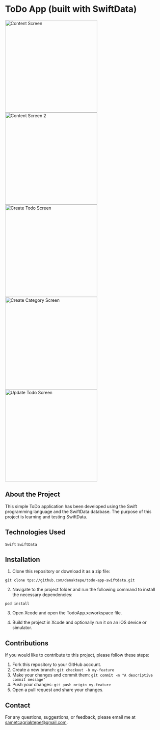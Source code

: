 # ToDo App (built with SwiftData)

<p>
  <img src="./Screenshots/ContentView.png" alt="Content Screen" width="300">
  <img src="./Screenshots/ContentView-2.png" alt="Content Screen 2" width="300">
  <img src="./Screenshots/CreateToDoView.png" alt="Create Todo Screen" width="300">
  <img src="./Screenshots/CreateCategoryView.png" alt="Create Category Screen" width="300">
  <img src="./Screenshots/UpdateToDoView.png" alt="Update Todo Screen" width="300">
</p>

## About the Project

This simple ToDo application has been developed using the Swift programming language and the SwiftData database. The purpose of this project is learning and testing SwiftData.

## Technologies Used

`Swift`
`SwiftData`

## Installation

1. Clone this repository or download it as a zip file:

```
git clone tps://github.com/denaktepe/todo-app-swiftdata.git
```

2. Navigate to the project folder and run the following command to install the necessary dependencies:

```
pod install
```

3. Open Xcode and open the TodoApp.xcworkspace file.

4. Build the project in Xcode and optionally run it on an iOS device or simulator.

## Contributions

If you would like to contribute to this project, please follow these steps:

1. Fork this repository to your GitHub account.
2. Create a new branch: `git checkout -b my-feature`
3. Make your changes and commit them: `git commit -m "A descriptive commit message"`
4. Push your changes: `git push origin my-feature`
5. Open a pull request and share your changes.

## Contact

For any questions, suggestions, or feedback, please email me at sametcagriaktepe@gmail.com.





